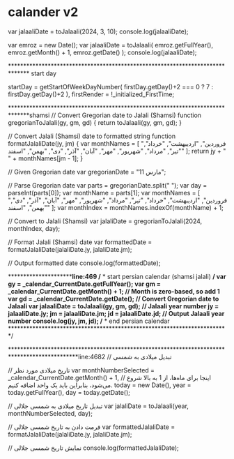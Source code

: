 # calander v2


var jalaaliDate = toJalaali(2024, 3, 10);
    console.log(jalaaliDate);





var emroz = new Date();
      var jalaaliDate = toJalaali(
        emroz.getFullYear(),
        emroz.getMonth() + 1,
        emroz.getDate()
      );
      console.log(jalaaliDate);



****************************************************************************** start day


startDay = getStartOfWeekDayNumber(
            firstDay.getDay()+2 === 0 ? 7 : firstDay.getDay()+2
          ),
          firstRender = !_initialized_FirstTime;


******************************************************************************shamsi
// Convert Gregorian date to Jalali (Shamsi)
function gregorianToJalali(gy, gm, gd) {
  return toJalaali(gy, gm, gd);
}

// Convert Jalali (Shamsi) date to formatted string
function formatJalaliDate(jy, jm) {
  var monthNames = [
      "فروردین",
      "اردیبهشت",
      "خرداد",
      "تیر",
      "مرداد",
      "شهریور",
      "مهر",
      "آبان",
      "آذر",
      "دی",
      "بهمن",
      "اسفند"
  ];
  return jy + " " + monthNames[jm - 1];
}

// Given Gregorian date
var gregorianDate = "11 مارس";

// Parse Gregorian date
var parts = gregorianDate.split(" ");
var day = parseInt(parts[0]);
var monthName = parts[1];
var monthNames = [
  "فروردین",
  "اردیبهشت",
  "خرداد",
  "تیر",
  "مرداد",
  "شهریور",
  "مهر",
  "آبان",
  "آذر",
  "دی",
  "بهمن",
  "اسفند"
];
var monthIndex = monthNames.indexOf(monthName) + 1;

// Convert to Jalali (Shamsi)
var jalaliDate = gregorianToJalali(2024, monthIndex, day);

// Format Jalali (Shamsi) date
var formattedDate = formatJalaliDate(jalaliDate.jy, jalaliDate.jm);

// Output formatted date
console.log(formattedDate);




*********************************************************************************************line:469
/************************************************************************
       * start persian calendar (shamsi jalali)
       ************************************************************************/
      var gy = _calendar_CurrentDate.getFullYear();
      var gm = _calendar_CurrentDate.getMonth() + 1; // Month is zero-based, so add 1
      var gd = _calendar_CurrentDate.getDate();
      // Convert Gregorian date to Jalaali
      var jalaaliDate = toJalaali(gy, gm, gd);
      // Jalaali year number
      jy = jalaaliDate.jy;
      jm = jalaaliDate.jm;
      jd = jalaaliDate.jd;
      // Output Jalaali year number
      console.log(jy, jm, jd);
      /************************************************************************
       * end persian calendar
       ************************************************************************/

**********************************************************************************************line:4682
// تبدیل میلادی به شمسی

// تاریخ میلادی مورد نظر
var monthNumberSelected = _calendar_CurrentDate.getMonth() + 1, // اینجا برای ماه‌ها، از 1 به بالا شروع می‌شود، بنابراین باید یک واحد اضافه کنیم.
today = new Date(),
year = today.getFullYear(),
day = today.getDate();

// تبدیل تاریخ میلادی به شمسی جلالی
var jalaliDate = toJalaali(year, monthNumberSelected, day);

// فرمت دادن به تاریخ شمسی جلالی
var formattedJalaliDate = formatJalaliDate(jalaliDate.jy, jalaliDate.jm);

// نمایش تاریخ شمسی جلالی
console.log(formattedJalaliDate);
